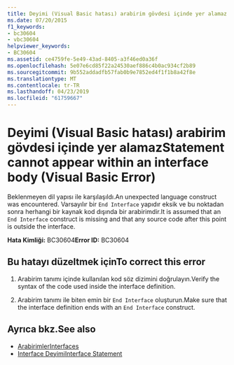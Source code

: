 ```yaml
---
title: Deyimi (Visual Basic hatası) arabirim gövdesi içinde yer alamaz
ms.date: 07/20/2015
f1_keywords:
- bc30604
- vbc30604
helpviewer_keywords:
- BC30604
ms.assetid: ce4759fe-5e49-43ad-8405-a3f46ed0a36f
ms.openlocfilehash: 5e07e6cd85f22a24530aef886c4b0ac934cf2b89
ms.sourcegitcommit: 9b552addadfb57fab0b9e7852ed4f1f1b8a42f8e
ms.translationtype: MT
ms.contentlocale: tr-TR
ms.lasthandoff: 04/23/2019
ms.locfileid: "61759667"
---
```

# <a name="statement-cannot-appear-within-an-interface-body-visual-basic-error"></a><span data-ttu-id="f157c-102">Deyimi (Visual Basic hatası) arabirim gövdesi içinde yer alamaz</span><span class="sxs-lookup"><span data-stu-id="f157c-102">Statement cannot appear within an interface body (Visual Basic Error)</span></span>
<span data-ttu-id="f157c-103">Beklenmeyen dil yapısı ile karşılaşıldı.</span><span class="sxs-lookup"><span data-stu-id="f157c-103">An unexpected language construct was encountered.</span></span> <span data-ttu-id="f157c-104">Varsayılır bir `End Interface` yapıdır eksik ve bu noktadan sonra herhangi bir kaynak kod dışında bir arabirimdir.</span><span class="sxs-lookup"><span data-stu-id="f157c-104">It is assumed that an `End Interface` construct is missing and that any source code after this point is outside the interface.</span></span>  
  
 <span data-ttu-id="f157c-105">**Hata Kimliği:** BC30604</span><span class="sxs-lookup"><span data-stu-id="f157c-105">**Error ID:** BC30604</span></span>  
  
## <a name="to-correct-this-error"></a><span data-ttu-id="f157c-106">Bu hatayı düzeltmek için</span><span class="sxs-lookup"><span data-stu-id="f157c-106">To correct this error</span></span>  
  
1. <span data-ttu-id="f157c-107">Arabirim tanımı içinde kullanılan kod söz dizimini doğrulayın.</span><span class="sxs-lookup"><span data-stu-id="f157c-107">Verify the syntax of the code used inside the interface definition.</span></span>  
  
2. <span data-ttu-id="f157c-108">Arabirim tanımı ile biten emin bir `End Interface` oluşturun.</span><span class="sxs-lookup"><span data-stu-id="f157c-108">Make sure that the interface definition ends with an `End Interface` construct.</span></span>  
  
## <a name="see-also"></a><span data-ttu-id="f157c-109">Ayrıca bkz.</span><span class="sxs-lookup"><span data-stu-id="f157c-109">See also</span></span>

- [<span data-ttu-id="f157c-110">Arabirimler</span><span class="sxs-lookup"><span data-stu-id="f157c-110">Interfaces</span></span>](../../visual-basic/programming-guide/language-features/interfaces/index.md)
- [<span data-ttu-id="f157c-111">Interface Deyimi</span><span class="sxs-lookup"><span data-stu-id="f157c-111">Interface Statement</span></span>](../../visual-basic/language-reference/statements/interface-statement.md)
